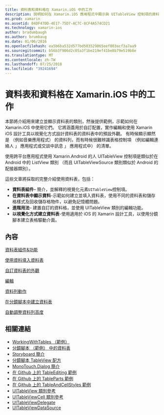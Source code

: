 ```yaml
---
title: 資料表和資料格在 Xamarin.iOS 中的工作
description: 說明如何在 Xamarin.iOS 應用程式中顯示與 UITableView 控制項的資料的各種指南的這個文件連結。
ms.prod: xamarin
ms.assetid: 04DF47DD-4E17-75D7-AC7C-8CF4A574CD21
ms.technology: xamarin-ios
author: bradumbaugh
ms.author: brumbaug
ms.date: 01/06/2016
ms.openlocfilehash: ea5b6ba532d577bd503529065eef803acf3a7aa9
ms.sourcegitcommit: b56b3f906d2c05a3f1be219ef41be8b79e519b8e
ms.translationtype: MT
ms.contentlocale: zh-TW
ms.lasthandoff: 07/25/2018
ms.locfileid: "39241694"
---
```

# <a name="working-with-tables-and-cells-in-xamarinios"></a>資料表和資料格在 Xamarin.iOS 中的工作

本節將介紹用來建立並顯示資料表的類別，然後提供範例，示範如何在 Xamarin.iOS 中使用它們。 它將涵蓋用於自訂配置，實作編輯和使用 Xamarin iOS 設計工具以視覺化方式設計資料表的資料表中的預設外觀。 有時候顯示顯然是 （例如音樂應用程式） 的資料列，而有時候很難辨識表格控制項 （例如編輯連絡人 」 應用程式或交談中訊息 」 應用程式中） 的清單。

使用跨平台應用程式使用 Xamarin.Android 的人 UITableView 控制項是類似於在 Android 中的 ListView 類別 （而且 UITableViewSource 類別類似於 Android 的配接器類別）。

這些文章將採取的完整介紹使用資料表，包括：

-   **資料表組件**– 簡介，並解釋的視覺化元素`UITableView`控制項。 
-   **在資料表中顯示資料**-示範如何建立並填入資料表，使用不同的資料表和儲存格樣式及回收儲存格物件，以避免記憶體問題。 
-   **進階用法**– 建置自訂的資料格，並使用 UITableView 類別的編輯功能。 
-   **以視覺化方式建立資料表**-使用適用於 iOS 的 Xamarin 設計工具，以使用分鏡腳本建立表格驅動介面。 

## <a name="contents"></a>內容

 [資料表組件&amp;功能](~/ios/user-interface/controls/tables/table-parts-and-functionality.md)

 [使用資料填入資料表](~/ios/user-interface/controls/tables/populating-a-table-with-data.md)

 [自訂資料表的外觀](~/ios/user-interface/controls/tables/customizing-table-appearance.md)

 [編輯](~/ios/user-interface/controls/tables/editing.md)
 
 [資料列動作](~/ios/user-interface/controls/tables/row-action.md)

 [在分鏡腳本中建立資料表](~/ios/user-interface/controls/tables/creating-tables-in-a-storyboard.md)
 
 [自動調整資料列高度](~/ios/user-interface/controls/tables/autosizing-row-height.md)

## <a name="related-links"></a>相關連結

- [WorkingWithTables （範例）](https://developer.xamarin.com/samples/monotouch/WorkingWithTables/)
- [分鏡腳本 （範例） 中的資料表](https://developer.xamarin.com/samples/monotouch/StoryboardTable/)
- [Storyboard 簡介](~/ios/user-interface/storyboards/index.md)
- [分鏡腳本 TableView 配方](https://github.com/xamarin/recipes/tree/master/Recipes/ios/general/storyboard/storyboard_a_tableview)
- [MonoTouch.Dialog 簡介](~/ios/user-interface/monotouch.dialog/index.md)
- [在 Github 上的 TableEditing 範例](https://github.com/xamarin/monotouch-samples/tree/master/TableEditing)
- [在 Github 上的 TableParts 範例](https://github.com/xamarin/monotouch-samples/tree/master/TableParts)
- [在 Github 上的 TableAndCellStyles 範例](https://github.com/xamarin/mobile-samples/tree/master/TablesLists)
- [UITableView 類別參考](https://developer.apple.com/library/ios/documentation/UIKit/Reference/UITableView_Class/)
- [UITableViewCell 類別參考](https://developer.apple.com/library/ios/documentation/UIKit/Reference/UITableViewCell_Class/)
- [UITableViewDelegate](https://developer.apple.com/library/ios/documentation/UIKit/Reference/UITableViewDelegate_Protocol/)
- [UITableViewDataSource](https://developer.apple.com/library/ios/documentation/UIKit/Reference/UITableViewDataSource_Protocol/)

